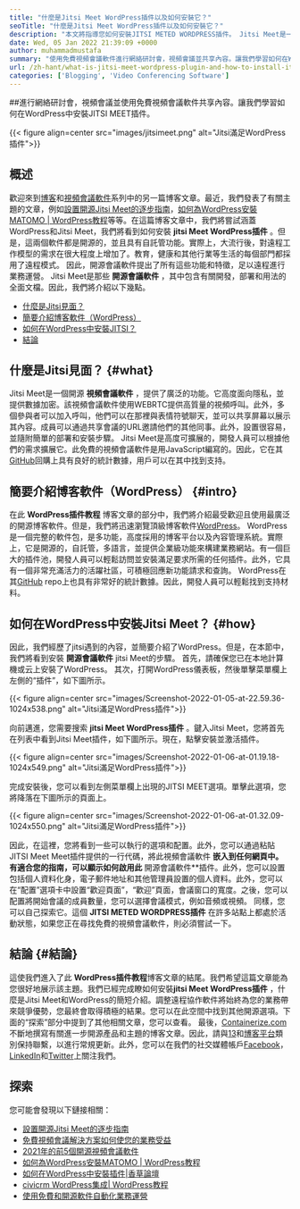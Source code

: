 ```yaml
---
title: "什麼是Jitsi Meet WordPress插件以及如何安裝它？" 
seoTitle: "什麼是Jitsi Meet WordPress插件以及如何安裝它？" 
description: "本文將指導您如何安裝JITSI METED WORDPRESS插件。 Jitsi Meet是一個具有強大功能的開源視頻會議軟件。" 
date: Wed, 05 Jan 2022 21:39:09 +0000
author: muhammadmustafa
summary: "使用免費視頻會議軟件進行網絡研討會，視頻會議並共享內容。讓我們學習如何在WordPress中安裝JITSI MEET插件。" 
url: /zh-hant/what-is-jitsi-meet-wordpress-plugin-and-how-to-install-it/
categories: ['Blogging', 'Video Conferencing Software']
---
```


##進行網絡研討會，視頻會議並使用免費視頻會議軟件共享內容。讓我們學習如何在WordPress中安裝JITSI MEET插件。

{{< figure align=center src="images/jitsimeet.png" alt="Jitsi滿足WordPress插件">}}


## 概述
歡迎來到[博客][1]和[視頻會議軟件][2]系列中的另一篇博客文章。最近，我們發表了有關主題的文章，例如[設置開源Jitsi Meet的逐步指南][3]，[如何為WordPress安裝MATOMO | WordPress教程][4]等等。在這篇博客文章中，我們將嘗試涵蓋WordPress和Jitsi Meet，我們將看到如何安裝 **jitsi Meet WordPress插件** 。但是，這兩個軟件都是開源的，並且具有自託管功能。實際上，大流行後，對遠程工作模型的需求在很大程度上增加了。教育，健康和其他行業等生活的每個部門都採用了遠程模式。
因此，開源會議軟件提出了所有這些功能和特徵，足以遠程進行業務運營。 Jitsi Meet是那些 **開源會議軟件** ，其中包含有關開發，部署和用法的全面文檔。因此，我們將介紹以下幾點。
  * [什麼是Jitsi見面？][5]
  * [簡要介紹博客軟件（WordPress）][6]
  * [如何在WordPress中安裝JITSI？][7]
  * [結論][8]

## 什麼是Jitsi見面？ {#what}

Jitsi Meet是一個開源 **視頻會議軟件** ，提供了廣泛的功能。它高度面向隱私，並提供數據加密。該視頻會議軟件使用WEBRTC提供高質量的視頻呼叫。此外，多個參與者可以加入呼叫，他們可以在那裡與表情符號聊天，並可以共享屏幕以展示其內容。成員可以通過共享會議的URL邀請他們的其他同事。此外，設置很容易，並隨附簡單的部署和安裝步驟。 Jitsi Meet是高度可擴展的，開發人員可以根據他們的需求擴展它。此免費的視頻會議軟件是用JavaScript編寫的。因此，它在其[GitHub][9]回購上具有良好的統計數據，用戶可以在其中找到支持。

## 簡要介紹博客軟件（WordPress） {#intro}

在此 **WordPress插件教程** 博客文章的部分中，我們將介紹最受歡迎且使用最廣泛的開源博客軟件。但是，我們將迅速瀏覽頂級博客軟件[WordPress][10]。 WordPress是一個完整的軟件包，是多功能，高度採用的博客平台以及內容管理系統。實際上，它是開源的，自託管，多語言，並提供企業級功能來構建業務網站。有一個巨大的插件池，開發人員可以輕鬆訪問並安裝滿足要求所需的任何插件。此外，它具有一個非常充滿活力的活躍社區，可積極回應新功能請求和查詢。 WordPress在其[GitHub][11] repo上也具有非常好的統計數據。因此，開發人員可以輕鬆找到支持材料。

## 如何在WordPress中安裝Jitsi Meet？ {#how}

因此，我們經歷了jitsi遇到的內容，並簡要介紹了WordPress。但是，在本節中，我們將看到安裝 **開源會議軟件** jitsi Meet的步驟。
首先，請確保您已在本地計算機或云上安裝了WordPress。
其次，打開WordPress儀表板，然後單擊菜單欄上左側的“插件”，如下圖所示。

{{< figure align=center src="images/Screenshot-2022-01-05-at-22.59.36-1024x538.png" alt="Jitsi滿足WordPress插件">}}

向前邁進，您需要搜索 **jitsi Meet WordPress插件** 。鍵入Jitsi Meet，您將首先在列表中看到Jitsi Meet插件，如下圖所示。現在，點擊安裝並激活插件。

{{< figure align=center src="images/Screenshot-2022-01-06-at-01.19.18-1024x549.png" alt="Jitsi滿足WordPress插件">}}

完成安裝後，您可以看到左側菜單欄上出現的JITSI MEET選項。單擊此選項，您將降落在下圖所示的頁面上。

{{< figure align=center src="images/Screenshot-2022-01-06-at-01.32.09-1024x550.png" alt="Jitsi滿足WordPress插件">}}

因此，在這裡，您將看到一些可以執行的選項和配置。此外，您可以通過粘貼JITSI Meet Meet插件提供的一行代碼，將此視頻會議軟件 **嵌入到任何網頁中。有適合您的指南，可以顯示如何啟用此** 開源會議軟件**插件。此外，您可以設置包括個人資料化身，電子郵件地址和其他管理員設置的個人資料。此外，您可以在“配置”選項卡中設置“歡迎頁面”，“歡迎”頁面，會議窗口的寬度。之後，您可以配置將開始會議的成員數量，您可以選擇會議模式，例如音頻或視頻。
同樣，您可以自己探索它。這個 **JITSI METED WORDPRESS插件** 在許多站點上都處於活動狀態，如果您正在尋找免費的視頻會議軟件，則必須嘗試一下。

## 結論 {#結論}

這使我們進入了此 **WordPress插件教程**博客文章的結尾。我們希望這篇文章能為您很好地展示該主題。我們已經完成瞭如何安裝**jitsi Meet WordPress插件** ，什麼是Jitsi Meet和WordPress的簡短介紹。調整遠程協作軟件將始終為您的業務帶來競爭優勢，您最終會取得積極的結果。您可以在此空間中找到其他開源選項。下面的“探索”部分中提到了其他相關文章，您可以查看。
最後，[Containerize.com][12]不斷地撰寫有關進一步開源產品和主題的博客文章。因此，請與[13]和[博客平台][14]類別保持聯繫，以進行常規更新。此外，您可以在我們的社交媒體帳戶[Facebook][15]，[LinkedIn][16]和[Twitter][17]上關注我們。

## 探索
您可能會發現以下鏈接相關：
  * [設置開源Jitsi Meet的逐步指南][3]
  * [免費視頻會議解決方案如何使您的業務受益][18]
  * [2021年的前5個開源視頻會議軟件][19]
  * [如何為WordPress安裝MATOMO | WordPress教程][20]
  * [如何在WordPress中安裝插件|香草論壇][21]
  * [civicrm WordPress集成| WordPress教程][22]
  * [使用免費和開源軟件自動化業務運營][23]



[1]: https://blog.containerize.com/category/blogging/
[2]: https://blog.containerize.com/category/video-conferencing-software/
[3]: https://blog.containerize.com/video-conferencing-software/how-to-set-up-open-source-jitsi-meet/
[4]: http://how%20to%20install%20matomo%20for%20wordpress%20%7C%20wordpress%20tutorial/
[5]: #what
[6]: #intro
[7]: #how
[8]: #Conclusion
[9]: https://github.com/jitsi/jitsi-meet
[10]: https://products.containerize.com/blogging/wordpress/
[11]: https://github.com/wordpress/
[12]: https://www.containerize.com/
[13]: https://products.containerize.com/video-conferencing/
[14]: https://products.containerize.com/blogging/
[15]: https://web.facebook.com/containerize
[16]: https://www.linkedin.com/company/containerize/
[17]: https://twitter.com/containerize_co
[18]: https://blog.containerize.com/
[19]: https://blog.containerize.com/video-conferencing-software/top-5-open-source-video-conferencing-software-of-2021/
[20]: #
[21]: https://blog.containerize.com/blogging/how-to-a-install-plugin-in-wordpress-vanilla-forum/
[22]: https://blog.containerize.com/blogging/civicrm-wordpress-integration-wordpress-tutorial/
[23]: https://blog.containerize.com/blogging/automate-business-operations-using-open-source-software/
